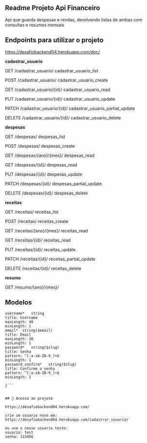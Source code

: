 ## Readme Projeto Api Financeiro

Api que guarda despesas e rendas, devolvendo listas de ambas com consultas e resumos mensais  


## Endpoints para utilizar o projeto

https://desafiobackend04.herokuapp.com/doc/

<b>cadastrar_usuario</b>


GET
/cadastrar_usuario/
cadastrar_usuario_list


POST
/cadastrar_usuario/
cadastrar_usuario_create


GET
/cadastrar_usuario/{id}/
cadastrar_usuario_read


PUT
/cadastrar_usuario/{id}/
cadastrar_usuario_update


PATCH
/cadastrar_usuario/{id}/
cadastrar_usuario_partial_update


DELETE
/cadastrar_usuario/{id}/
cadastrar_usuario_delete

<b>despesas</b>


GET
/despesas/
despesas_list


POST
/despesas/
despesas_create


GET
/despesas/{ano}/{mes}/
despesas_read


GET
/despesas/{id}/
despesas_read


PUT
/despesas/{id}/
despesas_update


PATCH
/despesas/{id}/
despesas_partial_update


DELETE
/despesas/{id}/
despesas_delete

<b>receitas</b>


GET
/receitas/
receitas_list


POST
/receitas/
receitas_create


GET
/receitas/{ano}/{mes}/
receitas_read


GET
/receitas/{id}/
receitas_read


PUT
/receitas/{id}/
receitas_update


PATCH
/receitas/{id}/
receitas_partial_update


DELETE
/receitas/{id}/
receitas_delete

<b>resumo</b>

GET
/resumo/{ano}/{mes}/


## Modelos

```
username*	string
title: Username
maxLength: 40
minLength: 1
email*	string($email)
title: Email
maxLength: 30
minLength: 1
password*	string($slug)
title: Senha
pattern: ^[-a-zA-Z0-9_]+$
minLength: 1
password_confirm*	string($slug)
title: Confirme a senha
pattern: ^[-a-zA-Z0-9_]+$
minLength: 1
 
}```


## 📁 Acesso ao projeto

https://desafiobackend04.herokuapp.com/

crie um usuario novo em: 
https://desafiobackend04.herokuapp.com/cadastrar_usuario/

ou use o nosso usuario teste:
usuario: test
senha: 123456

